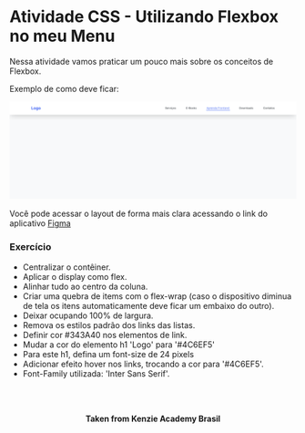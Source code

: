 <h1>Atividade CSS - Utilizando Flexbox no meu Menu</h1>

Nessa atividade vamos praticar um pouco mais sobre os conceitos de Flexbox.

Exemplo de como deve ficar:

<img src="./assets/example-1.svg" alt="example 1" />

Você pode acessar o layout de forma mais clara acessando o link do aplicativo <a href="https://www.figma.com/file/RokUwXAga4UKM3KWTnD182/M1---S2-04-%7C-%F0%9F%92%AA-Atividade---CSS---Utilizando-Flexbox-no-meu-Menu?node-id=0%3A1&t=IsPQMOxr8E6IbWkz-0">Figma</a>

<h3>Exercício</h3>

- Centralizar o contêiner.
- Aplicar o display como flex.
- Alinhar tudo ao centro da coluna.
- Criar uma quebra de items com o flex-wrap (caso o dispositivo diminua de tela os itens automaticamente deve ficar um embaixo do outro).
- Deixar ocupando 100% de largura.
- Remova os estilos padrão dos links das listas.
- Definir cor #343A40 nos elementos de link.
- Mudar a cor do elemento h1 'Logo' para '#4C6EF5'
- Para este h1, defina um font-size de 24 pixels
- Adicionar efeito hover nos links, trocando a cor para '#4C6EF5'.
- Font-Family utilizada: 'Inter Sans Serif'.
<br>
<br>

<p align="center"><b>Taken from Kenzie Academy Brasil</b></p>

